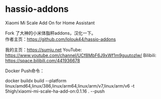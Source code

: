 # hassio-addons
Xiaomi Mi Scale Add On for Home Assistant

Fork 了大神的小米体脂秤addons，汉化一下。   
作者主页：https://github.com/lolouk44/hassio-addons

我的主页：https://sumju.net
YouTube: https://www.youtube.com/channel/UCf8MbF6J9xWf1m9guutozlw/
Bilibili: https://space.bilibili.com/441936678

Docker Push命令：

docker buildx build --platform linux/amd64,linux/386,linux/arm64,linux/arm/v7,linux/arm/v6 -t 5high/xiaomi-mi-scale-ha-add-on:0.1.16 . --push
